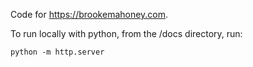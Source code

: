 Code for https://brookemahoney.com.

To run locally with python, from the /docs directory, run:

`python -m http.server`
